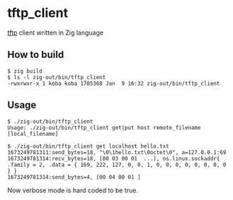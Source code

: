 # tftp_client
[tftp](https://datatracker.ietf.org/doc/html/rfc1350
) client written in Zig language

## How to build

```shell-session
$ zig build
$ ls -l zig-out/bin/tftp_client 
-rwxrwxr-x 1 koba koba 1705368 Jan  9 16:32 zig-out/bin/tftp_client
```

## Usage
```shell-session
$ ./zig-out/bin/tftp_client 
Usage: ./zig-out/bin/tftp_client get|put host remote_filename [local_filename]
```

```shell-session
$ ./zig-out/bin/tftp_client get localhost hello.txt
1673249781311:send_bytes=18, "\0\1hello.txt\0octet\0", a=127.0.0.1:69
1673249781314:recv_bytes=18, [00 03 00 01  ...], os.linux.sockaddr{ .family = 2, .data = { 169, 222, 127, 0, 0, 1, 0, 0, 0, 0, 0, 0, 0, 0 } }
1673249781314:send_bytes=4, [00 04 00 01 ]
```

Now verbose mode is hard coded to be true.
